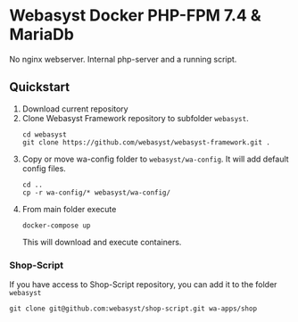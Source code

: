 # Webasyst Docker PHP-FPM 7.4 & MariaDb

No nginx webserver. Internal php-server and a running script.

## Quickstart

1. Download current repository
2. Clone Webasyst Framework repository to subfolder `webasyst`.
    ``` shell
   cd webasyst
   git clone https://github.com/webasyst/webasyst-framework.git .
    ```        
3. Copy or move wa-config folder to `webasyst/wa-config`. It will add default config files.
   ```shell
   cd ..
   cp -r wa-config/* webasyst/wa-config/
   ```
4. From main folder execute
    ``` shell
    docker-compose up
    ```
   This will download and execute containers.

### Shop-Script
If you have access to Shop-Script repository, you can add it to the folder `webasyst`
```
git clone git@github.com:webasyst/shop-script.git wa-apps/shop
```
